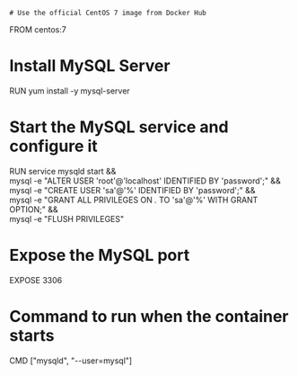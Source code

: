     # Use the official CentOS 7 image from Docker Hub
FROM centos:7

# Install MySQL Server
RUN yum install -y mysql-server

# Start the MySQL service and configure it
RUN service mysqld start && \
    mysql -e "ALTER USER 'root'@'localhost' IDENTIFIED BY 'password';" && \
    mysql -e "CREATE USER 'sa'@'%' IDENTIFIED BY 'password';" && \
    mysql -e "GRANT ALL PRIVILEGES ON *.* TO 'sa'@'%' WITH GRANT OPTION;" && \
    mysql -e "FLUSH PRIVILEGES"

# Expose the MySQL port
EXPOSE 3306

# Command to run when the container starts
CMD ["mysqld", "--user=mysql"]
